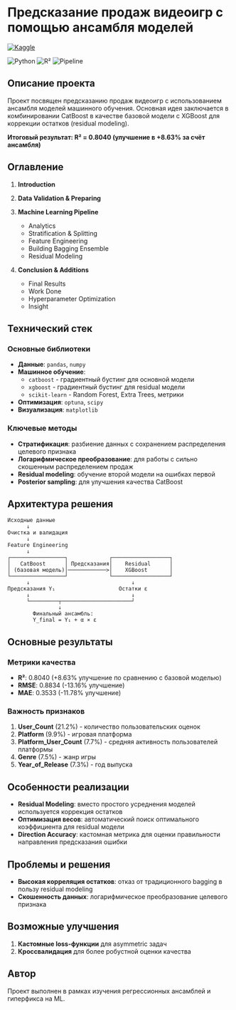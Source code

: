 # Предсказание продаж видеоигр с помощью ансамбля моделей

[![Kaggle](https://img.shields.io/badge/Kaggle-Profile-20BEFF?style=for-the-badge&logo=kaggle&logoColor=white)](https://www.kaggle.com/gpugobrrr)

![Python](https://img.shields.io/badge/Python-3.11-blue)
![R²](https://img.shields.io/badge/R²-0.8040-green)
![Pipeline](https://img.shields.io/badge/Pipeline-CatBoost+XGBoost-orange)

## Описание проекта

Проект посвящен предсказанию продаж видеоигр с использованием ансамбля моделей машинного обучения. Основная идея заключается в комбинировании CatBoost в качестве базовой модели с XGBoost для коррекции остатков (residual modeling).

**Итоговый результат: R² = 0.8040 (улучшение в +8.63% за счёт ансамбля)**

## Оглавление

1. **Introduction**

2. **Data Validation & Preparing**

3. **Machine Learning Pipeline**
   - Analytics
   - Stratification & Splitting
   - Feature Engineering
   - Building Bagging Ensemble
   - Residual Modeling

4. **Conclusion & Additions**
   - Final Results
   - Work Done
   - Hyperparameter Optimization
   - Insight

## Технический стек

### Основные библиотеки
- **Данные**: `pandas`, `numpy`
- **Машинное обучение**: 
  - `catboost` - градиентный бустинг для основной модели
  - `xgboost` - градиентный бустинг для residual модели
  - `scikit-learn` - Random Forest, Extra Trees, метрики
- **Оптимизация**: `optuna`, `scipy`
- **Визуализация**: `matplotlib`

### Ключевые методы
- **Стратификация**: разбиение данных с сохранением распределения целевого признака
- **Логарифмическое преобразование**: для работы с сильно скошенным распределением продаж
- **Residual modeling**: обучение второй модели на ошибках первой
- **Posterior sampling**: для улучшения качества CatBoost

## Архитектура решения

```
Исходные данные
      ↓
Очистка и валидация
      ↓
Feature Engineering
      ↓
┌─────────────────┐             ┌──────────────────┐
│   CatBoost      │ Предсказания│    Residual      │
│ (базовая модель)│────────────>│    XGBoost       │
└─────────────────┘             └──────────────────┘
      ↓                                ↓
Предсказания Y₁                    Остатки ε
      ↓                                ↓
      └─────────┬──────────────────────┘
                ↓
        Финальный ансамбль:
        Y_final = Y₁ + α × ε
```

## Основные результаты

### Метрики качества
- **R²**: 0.8040 (+8.63% улучшение по сравнению с базовой моделью)
- **RMSE**: 0.8834 (-13.16% улучшение)
- **MAE**: 0.3533 (-11.78% улучшение)

### Важность признаков
1. **User_Count** (21.2%) - количество пользовательских оценок
2. **Platform** (9.9%) - игровая платформа
3. **Platform_User_Count** (7.7%) - средняя активность пользователей платформы
4. **Genre** (7.5%) - жанр игры
5. **Year_of_Release** (7.3%) - год выпуска

## Особенности реализации

- **Residual Modeling**: вместо простого усреднения моделей используется коррекция остатков
- **Оптимизация весов**: автоматический поиск оптимального коэффициента для residual модели
- **Direction Accuracy**: кастомная метрика для оценки правильности направления предсказания ошибки

## Проблемы и решения

- **Высокая корреляция остатков**: отказ от традиционного bagging в пользу residual modeling
- **Скошенность данных**: логарифмическое преобразование целевого признака


## Возможные улучшения

1. **Кастомные loss-функции** для asymmetric задач
5. **Кроссвалидация** для более робустной оценки качества

## Автор

Проект выполнен в рамках изучения регрессионных ансамблей и гиперфикса на ML.
